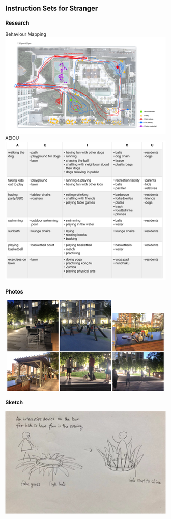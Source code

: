
## Instruction Sets for Stranger

### Research
Behaviour Mapping
![](https://github.com/EffieSong/effiesong.github.io/raw/master/img-folder/BehaviourMapping.jpg)
AEIOU
![](https://github.com/EffieSong/effiesong.github.io/raw/master/img-folder/AEIOU.jpg)
### Photos
<div align="center">
<img src="https://github.com/EffieSong/effiesong.github.io/raw/master/img-folder/IMG_1974.jpg" width="32%" height="32%">
<img src="https://github.com/EffieSong/effiesong.github.io/raw/master/img-folder/IMG_1978.jpg" width="32%" height="32%">
<img src="https://github.com/EffieSong/effiesong.github.io/blob/master/img-folder/WechatIMG729.jpeg" width="32%" height="32%">
<img src="https://github.com/EffieSong/effiesong.github.io/raw/master/img-folder/WechatIMG730.jpeg" width="32%" height="32%">
    <img src="https://github.com/EffieSong/effiesong.github.io/raw/master/img-folder/WechatIMG731.jpeg" width="32%" height="32%">
    <img src="https://github.com/EffieSong/effiesong.github.io/raw/master/img-folder/WechatIMG732.jpeg" width="32%" height="32%">
    
</div>

    



### Sketch
![](https://github.com/EffieSong/effiesong.github.io/raw/master/img-folder/firstsketch.jpeg)
